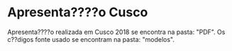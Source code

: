 # Apresenta????o Cusco
Apresenta????o realizada em Cusco 2018 se encontra na pasta: "PDF". Os c??digos fonte usado se encontram na pasta: "modelos".

